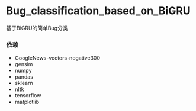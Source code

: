 # Bug_classification_based_on_BiGRU
基于BiGRU的简单Bug分类

### 依赖
- GoogleNews-vectors-negative300
- gensim
- numpy
- pandas
- sklearn
- nltk
- tensorflow
- matplotlib

  
